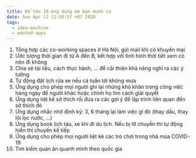 ```yaml
---
title: Kể tên 10 ứng dụng mà bạn muốn có
date: Sun Apr 12 11:50:57 +07 2020
tags:
  - idea-machine
  - wanted-apps
---
```

1. Tổng hợp các co-working spaces ở Hà Nội, gửi mail khi có khuyến mại
2. Ước lượng thời gian đi từ A đến B, kết hợp với tình hình thời tiết xem có nên đi không
3. Chia sẻ tài liệu, cách thực hành, ... để cải thiện khả năng nghĩ ra các ý tưởng
4. Tự động đặt lịch rửa xe nếu cả tuần tới không mưa
5. Ứng dụng cho phép mọi người ghi lại những khó khăn trong công việc hàng ngày để người khác hoặc chính họ tìm cách giải quyết
6. Ứng dụng liệt kê sở thích rồi đưa ra các gợi ý để lập trình liên quan đến sở thích đó
7. Ứng dụng nhắc nhở định kỳ: 3, 6 tháng lại làm việc gì đó (thay dầu, thay lõi lọc nước, ...)
8. Ứng dụng book lịch tàu, xe khi đi du lịch. Nếu bị lỡ chuyến thì tự động hiển thị chuyến kế tiếp
9. Ứng dụng cho phép mọi người liệt kê các trò chơi trong nhà mùa COVID-19
10. Tìm kiếm quán ăn quanh mình theo quốc gia

